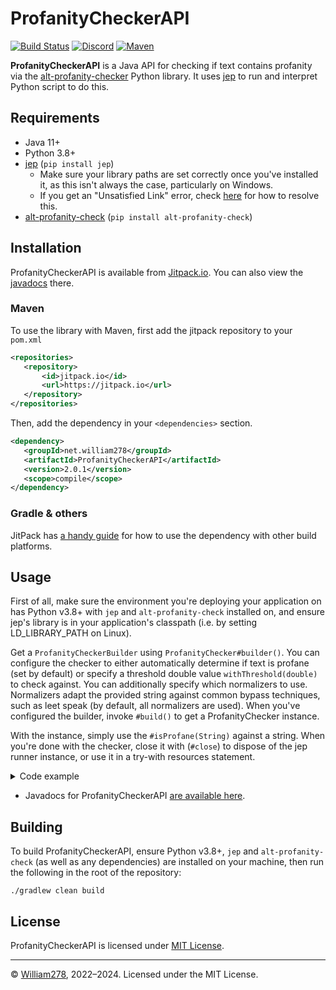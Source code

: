 # ProfanityCheckerAPI
[![Build Status](https://github.com/WiIIiam278/ProfanityCheckerAPI/actions/workflows/ci.yml/badge.svg)](https://github.com/WiIIiam278/ProfanityCheckerAPI/actions/workflows/ci.yml)
[![Discord](https://img.shields.io/discord/818135932103557162?color=7289da&logo=discord)](https://discord.gg/tVYhJfyDWG)
[![Maven](https://repo.william278.net/api/badge/latest/releases/net/william278/profanitycheckerapi?color=00fb9a&name=Maven&prefix=v)](https://repo.william278.net/#/releases/net/william278/profanitycheckerapi/)


**ProfanityCheckerAPI** is a Java API for checking if text contains profanity via the [alt-profanity-checker](https://pypi.org/project/alt-profanity-check/) Python library. It uses [jep](https://github.com/ninia/jep) to run and interpret Python script to do this.

## Requirements
* Java 11+
* Python 3.8+
* [jep](https://pypi.org/project/jep/) (`pip install jep`)
    * Make sure your library paths are set correctly once you've installed it, as this isn't always the case, particularly on Windows.
    * If you get an "Unsatisfied Link" error, check [here](https://github.com/ninia/jep/wiki/FAQ#how-do-i-fix-unsatisfied-link-error-no-jep-in-javalibrarypath) for how to resolve this.
* [alt-profanity-check](https://pypi.org/project/alt-profanity-check/) (`pip install alt-profanity-check`)

## Installation
ProfanityCheckerAPI is available from [Jitpack.io](https://jitpack.io/#WiIIiam278/ProfanityCheckerAPI). You can also
view the [javadocs](https://javadoc.jitpack.io/net/william278/ProfanityCheckerAPI/latest/javadoc/index.html)
there.

### Maven
To use the library with Maven, first add the jitpack repository to your `pom.xml`
```xml
<repositories>
   <repository>
       <id>jitpack.io</id>
       <url>https://jitpack.io</url>
   </repository>
</repositories>
```
Then, add the dependency in your `<dependencies>` section.
```xml
<dependency>
   <groupId>net.william278</groupId>
   <artifactId>ProfanityCheckerAPI</artifactId>
   <version>2.0.1</version>
   <scope>compile</scope>
</dependency>
```

### Gradle & others
JitPack has [a handy guide](https://jitpack.io/#net.william278/ProfanityCheckerAPI/#How_to) for how to use the dependency with other build platforms.

## Usage
First of all, make sure the environment you're deploying your application on has Python v3.8+ with `jep` and `alt-profanity-check` installed on, and ensure jep's library is in your application's classpath (i.e. by setting LD_LIBRARY_PATH on Linux).

Get a `ProfanityCheckerBuilder` using `ProfanityChecker#builder()`. You can configure the checker to either automatically determine if text is profane (set by default) or specify a threshold double value `withThreshold(double)` to check against. You can additionally specify which normalizers to use. Normalizers adapt the provided string against common bypass techniques, such as leet speak (by default, all normalizers are used). When you've configured the builder, invoke `#build()` to get a ProfanityChecker instance.

With the instance, simply use the `#isProfane(String)` against a string. When you're done with the checker, close it with (`#close`) to dispose of the jep runner instance, or use it in a try-with resources statement.

<details>
  <summary>Code example</summary>
  
  ```java
  // This will return true if the message contains profanity exceeding a threshold of 0.8
  public static boolean isMessageProfane(String message) {
      try (ProfanityChecker checker = ProfanityChecker.builder().withThreshold(0.8d).build()) {
         return checker.isProfane(message);
      }
  }
  ```
  
</details>

* Javadocs for ProfanityCheckerAPI [are available here](https://javadoc.jitpack.io/net/william278/ProfanityCheckerAPI/latest/javadoc/index.html).

## Building
To build ProfanityCheckerAPI, ensure Python v3.8+, `jep` and `alt-profanity-check` (as well as any dependencies) are installed on your machine, then run the following in the root of the repository:
```
./gradlew clean build
```

## License
ProfanityCheckerAPI is licensed under [MIT License](https://github.com/WiIIiam278/ProfanityCheckerAPI/blob/master/LICENSE).

---
&copy; [William278](https://william278.net/), 2022–2024. Licensed under the MIT License.
